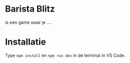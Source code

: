 # Barista Blitz
is een game waar je ....

# Installatie
Type `npm install` en `npm run dev` in de terminal in VS Code.